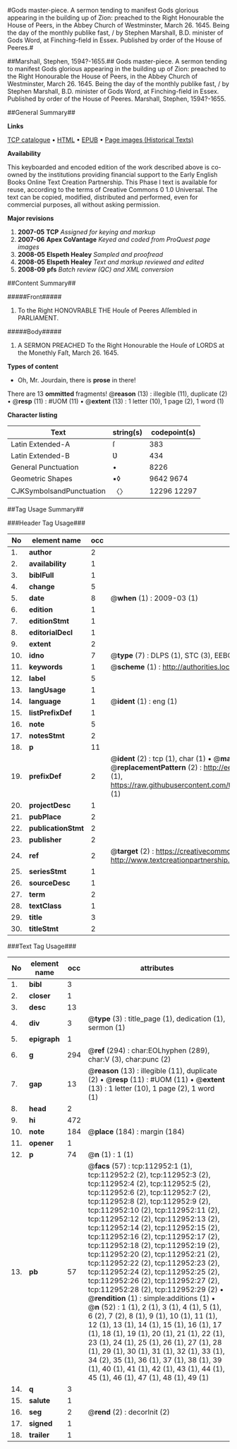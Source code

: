 #Gods master-piece. A sermon tending to manifest Gods glorious appearing in the building up of Zion: preached to the Right Honourable the House of Peers, in the Abbey Church of Westminster, March 26. 1645. Being the day of the monthly publike fast, / by Stephen Marshall, B.D. minister of Gods Word, at Finching-field in Essex. Published by order of the House of Peeres.#

##Marshall, Stephen, 1594?-1655.##
Gods master-piece. A sermon tending to manifest Gods glorious appearing in the building up of Zion: preached to the Right Honourable the House of Peers, in the Abbey Church of Westminster, March 26. 1645. Being the day of the monthly publike fast, / by Stephen Marshall, B.D. minister of Gods Word, at Finching-field in Essex. Published by order of the House of Peeres.
Marshall, Stephen, 1594?-1655.

##General Summary##

**Links**

[TCP catalogue](http://www.ota.ox.ac.uk/tcp/)  • 
[HTML](http://tei.it.ox.ac.uk/tcp/Texts-HTML/free/A89/A89567.html)  • 
[EPUB](http://tei.it.ox.ac.uk/tcp/Texts-EPUB/free/A89/A89567.epub) • 
[Page images (Historical Texts)](https://data.historicaltexts.jisc.ac.uk/view?pubId=eebo-99860827e&pageId=eebo-99860827e-112952-1)

**Availability**

This keyboarded and encoded edition of the
	       work described above is co-owned by the institutions
	       providing financial support to the Early English Books
	       Online Text Creation Partnership. This Phase I text is
	       available for reuse, according to the terms of Creative
	       Commons 0 1.0 Universal. The text can be copied,
	       modified, distributed and performed, even for
	       commercial purposes, all without asking permission.

**Major revisions**

1. __2007-05__ __TCP__ *Assigned for keying and markup*
1. __2007-06__ __Apex CoVantage__ *Keyed and coded from ProQuest page images*
1. __2008-05__ __Elspeth Healey__ *Sampled and proofread*
1. __2008-05__ __Elspeth Healey__ *Text and markup reviewed and edited*
1. __2008-09__ __pfs__ *Batch review (QC) and XML conversion*

##Content Summary##

#####Front#####

1. To the Right HONOVRABLE THE Houſe of Peeres Aſſembled in PARLIAMENT.

#####Body#####

1. A SERMON PREACHED To the Right Honourable the Houſe of LORDS at the Monethly Faſt, March 26. 1645.

**Types of content**

  * Oh, Mr. Jourdain, there is **prose** in there!

There are 13 **ommitted** fragments! 
 @__reason__ (13) : illegible (11), duplicate (2)  •  @__resp__ (11) : #UOM (11)  •  @__extent__ (13) : 1 letter (10), 1 page (2), 1 word (1)

**Character listing**


|Text|string(s)|codepoint(s)|
|---|---|---|
|Latin Extended-A|ſ|383|
|Latin Extended-B|Ʋ|434|
|General Punctuation|•|8226|
|Geometric Shapes|▪◊|9642 9674|
|CJKSymbolsandPunctuation|〈〉|12296 12297|

##Tag Usage Summary##

###Header Tag Usage###

|No|element name|occ|attributes|
|---|---|---|---|
|1.|__author__|2||
|2.|__availability__|1||
|3.|__biblFull__|1||
|4.|__change__|5||
|5.|__date__|8| @__when__ (1) : 2009-03 (1)|
|6.|__edition__|1||
|7.|__editionStmt__|1||
|8.|__editorialDecl__|1||
|9.|__extent__|2||
|10.|__idno__|7| @__type__ (7) : DLPS (1), STC (3), EEBO-CITATION (1), PROQUEST (1), VID (1)|
|11.|__keywords__|1| @__scheme__ (1) : http://authorities.loc.gov/ (1)|
|12.|__label__|5||
|13.|__langUsage__|1||
|14.|__language__|1| @__ident__ (1) : eng (1)|
|15.|__listPrefixDef__|1||
|16.|__note__|5||
|17.|__notesStmt__|2||
|18.|__p__|11||
|19.|__prefixDef__|2| @__ident__ (2) : tcp (1), char (1)  •  @__matchPattern__ (2) : ([0-9\-]+):([0-9IVX]+) (1), (.+) (1)  •  @__replacementPattern__ (2) : http://eebo.chadwyck.com/downloadtiff?vid=$1&page=$2 (1), https://raw.githubusercontent.com/textcreationpartnership/Texts/master/tcpchars.xml#$1 (1)|
|20.|__projectDesc__|1||
|21.|__pubPlace__|2||
|22.|__publicationStmt__|2||
|23.|__publisher__|2||
|24.|__ref__|2| @__target__ (2) : https://creativecommons.org/publicdomain/zero/1.0/ (1), http://www.textcreationpartnership.org/docs/. (1)|
|25.|__seriesStmt__|1||
|26.|__sourceDesc__|1||
|27.|__term__|2||
|28.|__textClass__|1||
|29.|__title__|3||
|30.|__titleStmt__|2||


###Text Tag Usage###

|No|element name|occ|attributes|
|---|---|---|---|
|1.|__bibl__|3||
|2.|__closer__|1||
|3.|__desc__|13||
|4.|__div__|3| @__type__ (3) : title_page (1), dedication (1), sermon (1)|
|5.|__epigraph__|1||
|6.|__g__|294| @__ref__ (294) : char:EOLhyphen (289), char:V (3), char:punc (2)|
|7.|__gap__|13| @__reason__ (13) : illegible (11), duplicate (2)  •  @__resp__ (11) : #UOM (11)  •  @__extent__ (13) : 1 letter (10), 1 page (2), 1 word (1)|
|8.|__head__|2||
|9.|__hi__|472||
|10.|__note__|184| @__place__ (184) : margin (184)|
|11.|__opener__|1||
|12.|__p__|74| @__n__ (1) : 1 (1)|
|13.|__pb__|57| @__facs__ (57) : tcp:112952:1 (1), tcp:112952:2 (2), tcp:112952:3 (2), tcp:112952:4 (2), tcp:112952:5 (2), tcp:112952:6 (2), tcp:112952:7 (2), tcp:112952:8 (2), tcp:112952:9 (2), tcp:112952:10 (2), tcp:112952:11 (2), tcp:112952:12 (2), tcp:112952:13 (2), tcp:112952:14 (2), tcp:112952:15 (2), tcp:112952:16 (2), tcp:112952:17 (2), tcp:112952:18 (2), tcp:112952:19 (2), tcp:112952:20 (2), tcp:112952:21 (2), tcp:112952:22 (2), tcp:112952:23 (2), tcp:112952:24 (2), tcp:112952:25 (2), tcp:112952:26 (2), tcp:112952:27 (2), tcp:112952:28 (2), tcp:112952:29 (2)  •  @__rendition__ (1) : simple:additions (1)  •  @__n__ (52) : 1 (1), 2 (1), 3 (1), 4 (1), 5 (1), 6 (2), 7 (2), 8 (1), 9 (1), 10 (1), 11 (1), 12 (1), 13 (1), 14 (1), 15 (1), 16 (1), 17 (1), 18 (1), 19 (1), 20 (1), 21 (1), 22 (1), 23 (1), 24 (1), 25 (1), 26 (1), 27 (1), 28 (1), 29 (1), 30 (1), 31 (1), 32 (1), 33 (1), 34 (2), 35 (1), 36 (1), 37 (1), 38 (1), 39 (1), 40 (1), 41 (1), 42 (1), 43 (1), 44 (1), 45 (1), 46 (1), 47 (1), 48 (1), 49 (1)|
|14.|__q__|3||
|15.|__salute__|1||
|16.|__seg__|2| @__rend__ (2) : decorInit (2)|
|17.|__signed__|1||
|18.|__trailer__|1||
